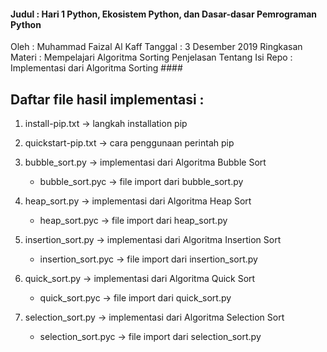 #### Judul	: Hari 1 Python, Ekosistem Python, dan Dasar-dasar Pemrograman Python
Oleh		: Muhammad Faizal Al Kaff
Tanggal	: 3 Desember 2019
Ringkasan Materi : Mempelajari Algoritma Sorting
Penjelasan Tentang Isi Repo : Implementasi dari Algoritma Sorting ####

## Daftar file hasil implementasi :
1. install-pip.txt -> langkah installation pip

2. quickstart-pip.txt -> cara penggunaan perintah pip

3. bubble_sort.py -> implementasi dari Algoritma Bubble Sort
	- bubble_sort.pyc -> file import dari bubble_sort.py
	
4. heap_sort.py -> implementasi dari Algoritma Heap Sort
	- heap_sort.pyc -> file import dari heap_sort.py
	
5. insertion_sort.py -> implementasi dari Algoritma Insertion Sort
	- insertion_sort.pyc -> file import dari insertion_sort.py
	
6. quick_sort.py -> implementasi dari Algoritma Quick Sort
	- quick_sort.pyc -> file import dari quick_sort.py
	
7. selection_sort.py -> implementasi dari Algoritma Selection Sort
	- selection_sort.pyc -> file import dari selection_sort.py